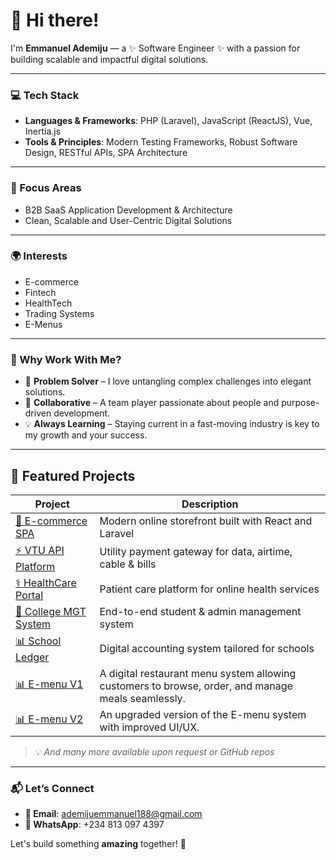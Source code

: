 # 👋 Hi there!

I'm **Emmanuel Ademiju** — a ✨ Software Engineer ✨ with a passion for building scalable and impactful digital solutions.

---

### 💻 Tech Stack
- **Languages & Frameworks**: PHP (Laravel), JavaScript (ReactJS), Vue, Inertia.js
- **Tools & Principles**: Modern Testing Frameworks, Robust Software Design, RESTful APIs, SPA Architecture

---

### 🚀 Focus Areas
- B2B SaaS Application Development & Architecture  
- Clean, Scalable and User-Centric Digital Solutions

---

### 🌍 Interests
- E-commerce  
- Fintech  
- HealthTech  
- Trading Systems
- E-Menus

---

### 🤝 Why Work With Me?

- 🎯 **Problem Solver** – I love untangling complex challenges into elegant solutions.  
- 🤝 **Collaborative** – A team player passionate about people and purpose-driven development.  
- 💡 **Always Learning** – Staying current in a fast-moving industry is key to my growth and your success.

---

## 🚀 Featured Projects

| Project | Description |
|--------|-------------|
| [🏪 E-commerce SPA](https://solangeluxuryhair.com) | Modern online storefront built with React and Laravel |
| [⚡ VTU API Platform](https://vastel.io) | Utility payment gateway for data, airtime, cable & bills |
| [⚕️ HealthCare Portal](https://nadia.vivianehealth.com) | Patient care platform for online health services |
| [🏫 College MGT System](https://sdason.csm.ng) | End-to-end student & admin management system |
| [📊 School Ledger](https://schoolledger.xyz) | Digital accounting system tailored for schools |
| [📊 E-menu V1](https://chillingchow.lexispos.online/) | A digital restaurant menu system allowing customers to browse, order, and manage meals seamlessly. |
| [📊 E-menu V2](https://emenu.stanosuites.online) | An upgraded version of the E-menu system with improved UI/UX. |


> 💡 _And many more available upon request or GitHub repos_

---

### 📬 Let’s Connect

- **📧 Email**: ademijuemmanuel188@gmail.com  
- **💬 WhatsApp**: +234 813 097 4397  

Let's build something **amazing** together! 🚀
